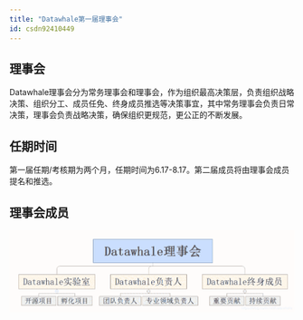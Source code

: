 ```yaml
---
title: "Datawhale第一届理事会"
id: csdn92410449
---
```


## 理事会

Datawhale理事会分为常务理事会和理事会，作为组织最高决策层，负责组织战略决策、组织分工、成员任免、终身成员推选等决策事宜，其中常务理事会负责日常决策，理事会负责战略决策，确保组织更规范，更公正的不断发展。

## 任期时间

第一届任期/考核期为两个月，任期时间为6.17-8.17。第二届成员将由理事会成员提名和推选。

## 理事会成员

![在这里插入图片描述](../img/fffb940a6421d9cb2a7975f2603922ed.png)